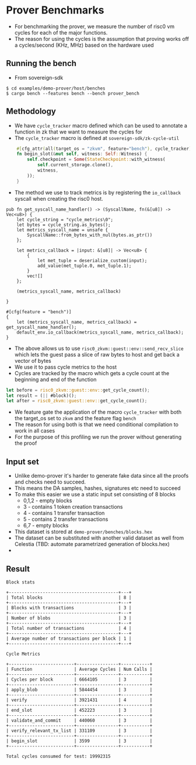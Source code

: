 # Prover Benchmarks
* For benchmarking the prover, we measure the number of risc0 vm cycles for each of the major functions.
* The reason for using the cycles is the assumption that proving works off a cycles/second (KHz, MHz) based on the hardware used

## Running the bench
* From sovereign-sdk
```
$ cd examples/demo-prover/host/benches
$ cargo bench --features bench --bench prover_bench
```

## Methodology
* We have `cycle_tracker` macro defined which can be used to annotate a function in zk that we want to measure the cycles for
* The `cycle_tracker` macro is defined at `sovereign-sdk/zk-cycle-util`
```rust
    #[cfg_attr(all(target_os = "zkvm", feature="bench"), cycle_tracker)]
    fn begin_slot(&mut self, witness: Self::Witness) {
        self.checkpoint = Some(StateCheckpoint::with_witness(
            self.current_storage.clone(),
            witness,
        ));
    }
```
* The method we use to track metrics is by registering the `io_callback` syscall when creating the risc0 host.
```
pub fn get_syscall_name_handler() -> (SyscallName, fn(&[u8]) -> Vec<u8>) {
    let cycle_string = "cycle_metrics\0";
    let bytes = cycle_string.as_bytes();
    let metrics_syscall_name = unsafe {
        SyscallName::from_bytes_with_nul(bytes.as_ptr())
    };

    let metrics_callback = |input: &[u8]| -> Vec<u8> {
        {
            let met_tuple = deserialize_custom(input);
            add_value(met_tuple.0, met_tuple.1);
        }
        vec![]
    };

    (metrics_syscall_name, metrics_callback)

}

#[cfg(feature = "bench")]
{
    let (metrics_syscall_name, metrics_callback) = get_syscall_name_handler();
    default_env.io_callback(metrics_syscall_name, metrics_callback);
}
```
* The above allows us to use `risc0_zkvm::guest::env::send_recv_slice` which lets the guest pass a slice of raw bytes to host and get back a vector of bytes
* We use it to pass cycle metrics to the host
* Cycles are tracked by the macro which gets a cycle count at the beginning and end of the function
```rust
let before = risc0_zkvm::guest::env::get_cycle_count();
let result = (|| #block)();
let after = risc0_zkvm::guest::env::get_cycle_count();
```
* We feature gate the application of the macro `cycle_tracker` with both the target_os set to `zkvm` and the feature flag `bench`
* The reason for using both is that we need conditional compilation to work in all cases
* For the purpose of this profiling we run the prover without generating the proof

## Input set
* Unlike demo-prover it's harder to generate fake data since all the proofs and checks need to succeed. 
* This means the DA samples, hashes, signatures etc need to succeed
* To make this easier we use a static input set consisting of 8 blocks
  * 0,1,2 - empty blocks
  * 3 - contains 1 token creation transactions
  * 4 - contains 1 transfer transaction
  * 5 - contains 2 transfer transactions
  * 6,7 - empty blocks
* This dataset is stored at `demo-prover/benches/blocks.hex`
* The dataset can be substituted with another valid dataset as well from Celestia (TBD: automate parametrized generation of blocks.hex)
* 

## Result
```
Block stats

+------------------------------------------+---+
| Total blocks                             | 8 |
+------------------------------------------+---+
| Blocks with transactions                 | 3 |
+------------------------------------------+---+
| Number of blobs                          | 3 |
+------------------------------------------+---+
| Total number of transactions             | 4 |
+------------------------------------------+---+
| Average number of transactions per block | 1 |
+------------------------------------------+---+

Cycle Metrics

+-------------------------+----------------+-----------+
| Function                | Average Cycles | Num Calls |
+-------------------------+----------------+-----------+
| Cycles per block        | 6664105        | 3         |
+-------------------------+----------------+-----------+
| apply_blob              | 5844454        | 3         |
+-------------------------+----------------+-----------+
| verify                  | 3921431        | 4         |
+-------------------------+----------------+-----------+
| end_slot                | 452223         | 3         |
+-------------------------+----------------+-----------+
| validate_and_commit     | 440060         | 3         |
+-------------------------+----------------+-----------+
| verify_relevant_tx_list | 331109         | 3         |
+-------------------------+----------------+-----------+
| begin_slot              | 3599           | 3         |
+-------------------------+----------------+-----------+

Total cycles consumed for test: 19992315
```